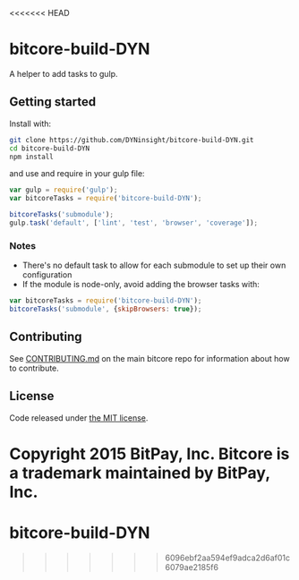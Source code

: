 <<<<<<< HEAD
# bitcore-build-DYN

A helper to add tasks to gulp.

## Getting started

Install with:

```sh
git clone https://github.com/DYNinsight/bitcore-build-DYN.git
cd bitcore-build-DYN
npm install
```

and use and require in your gulp file:

```javascript
var gulp = require('gulp');
var bitcoreTasks = require('bitcore-build-DYN');

bitcoreTasks('submodule');
gulp.task('default', ['lint', 'test', 'browser', 'coverage']);
```

### Notes

* There's no default task to allow for each submodule to set up their own configuration
* If the module is node-only, avoid adding the browser tasks with:
```javascript
var bitcoreTasks = require('bitcore-build-DYN');
bitcoreTasks('submodule', {skipBrowsers: true});
```

## Contributing

See [CONTRIBUTING.md](https://github.com/bitpay/bitcore) on the main bitcore repo for information about how to contribute.

## License

Code released under [the MIT license](https://github.com/bitpay/bitcore/blob/master/LICENSE).

Copyright 2015 BitPay, Inc. Bitcore is a trademark maintained by BitPay, Inc.
=======
# bitcore-build-DYN
>>>>>>> 6096ebf2aa594ef9adca2d6af01c6079ae2185f6
